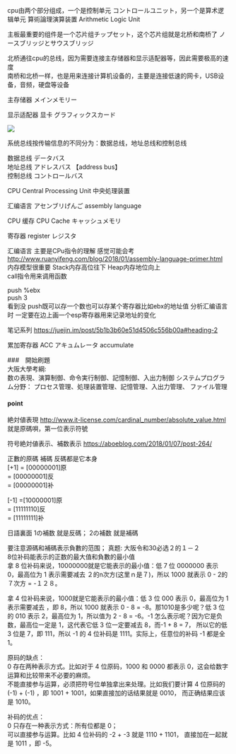 cpu由两个部分组成，一个是控制单元 コントロールユニット，另一个是算术逻辑单元 算術論理演算装置 Arithmetic Logic Unit

主板最重要的组件是一个芯片组チップセット，这个芯片组就是北桥和南桥了 ノースブリッジとサウスブリッジ

北桥通往cpu的总线，因为需要连接主存储器和显示适配器等，因此需要极高的速度 <br/>
南桥和北桥一样，也是用来连接计算机设备的，主要是连接低速的网卡，USB设备，音频，硬盘等设备

主存储器 メインメモリー

显示适配器 显卡 グラフィックスカード

<img src="https://pic2.zhimg.com/0ed5f597d0418269300757988c622fb1_r.jpg"/>

系统总线按传输信息的不同分为：数据总线，地址总线和控制总线

数据总线 データバス <br/>
地址总线 アドレスバス  【address bus】  <br/> 
控制总线 コントロールバス <br/>

CPU  Central Processing Unit 中央処理装置 <br/>

汇编语言 アセンブリげんご assembly language

CPU 缓存 CPU Cache キャッシュメモリ

寄存器 register レジスタ

汇编语言 主要是CPu指令的理解 感觉可能会考 http://www.ruanyifeng.com/blog/2018/01/assembly-language-primer.html <br/>
内存模型很重要 Stack内存高位往下 Heap内存地位向上  <br/>
call指令用来调用函数  <br/>

push   %ebx<br/>
push   3<br/>
看到没 push既可以存一个数也可以存某个寄存器比如ebx的地址值 分析汇编语言时 一定要在边上画一个esp寄存器用来记录地址的变化

笔记系列 https://juejin.im/post/5b1b3b60e51d4506c556b00a#heading-2

累加寄存器 ACC アキュムレータ accumulate

###　開始刷題 <br/>
大阪大學考綱: <br/>
数の表現、演算制御、命令実行制御、記憶制御、入出力制御
システムプログラム分野：
プロセス管理、処理装置管理、記憶管理、入出力管理、
ファイル管理 <br/>

#### point <br/>
絶対値表現 http://www.it-license.com/cardinal_number/absolute_value.html   就是原碼唄，第一位表示符號

符号絶対値表示、補数表示 https://aboeblog.com/2018/01/07/post-264/

正數的原碼 補碼 反碼都是它本身 <br/>
[+1] = [00000001]原 <br/>
= [00000001]反 <br/>
= [00000001]补 <br/>

[-1] =[10000001]原 <br/>
= [11111110]反 <br/>
= [11111111]补 <br/>

日語裏面 1の補数 就是反碼； 2の補数 就是補碼

要注意源碼和補碼表示負數的范围；
真题: 大阪令和30必选２的１－２<br/>
8位补码能表示的正数的最大值和負數的最小值<br/>
拿 8 位补码来说，10000000就是它能表示的最小值：低 7 位 0000000 表示 0，最高位为 1 表示需要减去 ２的n次方(这里ｎ是７)，所以 1000 就表示 0 - 2的７次方 = -１２８。

拿 4 位补码来说，1000就是它能表示的最小值：低 3 位 000 表示 0，最高位为 1 表示需要减去  ，即 8，所以 1000 就表示 0 - 8 = -8。那1010是多少呢？低 3 位的 010 表示 2，最高位为 1，所以值为 2 - 8 = -6。-1 怎么表示呢？因为它是负数，最高位一定是 1，这代表它低 3 位一定要减去 8，而-1 + 8 = 7， 所以它的低 3 位是 7，即 111，所以 -1 的 4 位补码是 1111。实际上，任意位的补码 -1 都是全 1。

原码的缺点： <br/>
0 存在两种表示方式。比如对于 4 位原码，1000 和 0000 都表示 0，这会给数字运算和比较带来不必要的麻烦。 <br/>
不能直接参与运算，必须把符号位单独拿出来处理。比如我们要计算 4 位原码的 (-1) + (-1) ，即 1001 + 1001，如果直接加的话结果就是 0010， 而正确结果应该是 1010。

补码的优点： <br/>
0 只存在一种表示方式：所有位都是 0； <br/>
可以直接参与运算。比如 4 位补码的 -2 + -3 就是 1110 + 1101， 直接加在一起就是 1011 ，即 -5。
